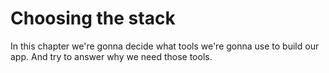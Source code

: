 # Choosing the stack

In this chapter we're gonna decide what tools we're gonna use to build our app. And try to answer why we need those tools. 

## 
<!--stackedit_data:
eyJoaXN0b3J5IjpbLTE0NjM3MDA0NzMsLTEzNDE3ODk3NzRdfQ
==
-->